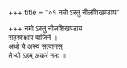 +++
title = "०१ नमो ऽस्तु नीलशिखण्डाय"

+++
नमो ऽस्तु नीलशिखण्डाय  
सहस्राक्षाय वाजिने ।  
अथो ये अस्य सत्वानस्  
तेभ्यो ऽहम् अकरं नमः ॥